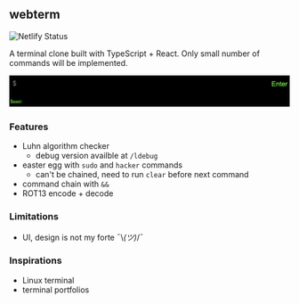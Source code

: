 ## webterm 
![Netlify Status](https://api.netlify.com/api/v1/badges/85660941-ac21-4440-ae5c-0fec8023d992/deploy-status)

A terminal clone built with TypeScript + React. Only small number of commands will be implemented.

![](./ref/entry.png)

### Features

- Luhn algorithm checker
  - debug version availble at `/ldebug`
- easter egg with `sudo` and `hacker` commands
  - can't be chained, need to run `clear` before next command
- command chain with `&&`
- ROT13 encode + decode

### Limitations

- UI, design is not my forte ¯\\_(ツ)_/¯

### Inspirations

- Linux terminal
- terminal portfolios